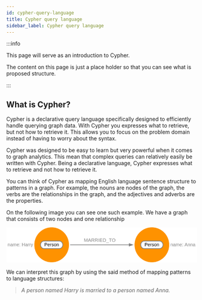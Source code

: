 ```yaml
---
id: cypher-query-language
title: Cypher query language
sidebar_label: Cypher query language
---
```


:::info

This page will serve as an introduction to Cypher.

The content on this page is just a place holder so that you can see what is
proposed structure.

:::

## What is Cypher?

Cypher is a declarative query language specifically designed to efficiently
handle querying graph data. With Cypher you expresses what to retrieve, but not
how to retrieve it. This allows you to focus on the problem domain instead of
having to worry about the syntax.

Cypher was designed to be easy to learn but very powerful when it comes to graph
analytics. This mean that complex queries can relatively easily be written with
Cypher. Being a declarative language, Cypher expresses what to retrieve and not
how to retrieve it.

You can think of Cypher as mapping English language sentence structure to
patterns in a graph. For example, the nouns are nodes of the graph, the verbs
are the relationships in the graph, and the adjectives and adverbs are the
properties.

On the following image you can see one such example. We have a graph that
consists of two nodes and one relationship

![](data/cypher-query-language/graph-example.png)

We can interpret this graph by using the said method of mapping patterns to language
structures: 

> *A person named Harry is married to a person named Anna.*
